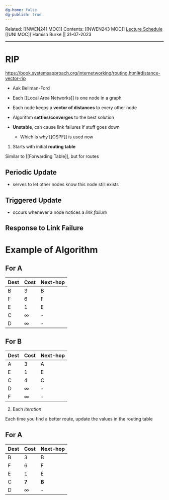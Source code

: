 ```yaml
---
dg-home: false
dg-publish: true
---
```

Related: [[NWEN241 MOC]]
Contents: [[NWEN243 MOC]]
[Lecture Schedule](https://ecs.wgtn.ac.nz/Courses/NWEN243_2023T2/LectureSchedule)
[[UNI MOC]]
Hamish Burke || 31-07-2023
***

# RIP

<https://book.systemsapproach.org/internetworking/routing.html#distance-vector-rip>

- Aak Bellman-Ford
- Each [[Local Area Networks]] is one node in a graph

- Each node keeps a **vector of distances** to every other node
- Algorithm **settles/converges** to the best solution
- **Unstable**, can cause link failures if stuff goes down
	- Which is why [[OSPF]] is used now

1. Starts with initial **routing table**

Similar to [[Forwarding Table]], but for routes

## Periodic Update

- serves to let other nodes know this node still exists

## Triggered Update

- occurs whenever a node notices a *link failure*

## Response to Link Failure

# Example of Algorithm

## For A

| Dest | Cost | Next-hop |
| ---- | ---- | -------- |
| B    | 3    | B        |
| F    | 6    | F        |
| E    | 1    | E        |
| C    | ∞    | -        |
| D    | ∞    | -        |

## For B

| Dest | Cost | Next-hop |
| ---- | ---- | -------- |
| A    | 3    | A        |
| E    | 1    | E        |
| C    | 4    | C        |
| D    | ∞    | -        |
| F    | ∞    | -        |

2. Each *iteration*

Each time you find a better route, update the values in the routing table

## For A

| Dest | Cost | Next-hop |
| ---- | ---- | -------- |
| B    | 3    | B        |
| F    | 6    | F        |
| E    | 1    | E        |
| C    | **7**    | **B**        |
| D    | ∞    | -        |
